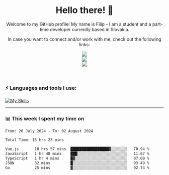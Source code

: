 <h1 align="center">  Hello there! 👋</h1>

<p align="center">Welcome to my GitHub profile! My name is Filip - I am a student and a part-time developer currently based in Slovakia.</p>
<p align="center">In case you want to connect and/or work with me, check out the following links: </p>
<div align="center">
<a href="https://www.linkedin.com/in/filip-sipos-7566b5309/">
  <img src="https://img.shields.io/badge/LinkedIn-0077B5?style=for-the-badge&logo=linkedin&logoColor=white"></img>
</a>
</br>
<a href="https://filipsipos.netlify.app">
  <img src="https://img.shields.io/badge/website-000000?style=for-the-badge&logo=About.me&logoColor=white"></img>
</a>
</br>
<a href="mailto:filip.sipos@student.leaf.academy">
  <img src="https://img.shields.io/badge/Gmail-D14836?style=for-the-badge&logo=gmail&logoColor=white"></img>
</a>
</div>

</br>
</br>

### ⚡ Languages and tools I use:

[![My Skills](https://skillicons.dev/icons?i=html,css,tailwind,js,ts,vue,react,nodejs,firebase,azure,git,postman,figma&theme=dark)](https://skillicons.dev)

---

### 📊 This week I spent my time on</h3>

<!--START_SECTION:waka-->

```txt
From: 26 July 2024 - To: 02 August 2024

Total Time: 15 hrs 23 mins

Vue.js       10 hrs 57 mins  █████████████████▓░░░░░░░   70.94 %
JavaScript   1 hr 48 mins    ███░░░░░░░░░░░░░░░░░░░░░░   11.67 %
TypeScript   1 hr 4 mins     █▓░░░░░░░░░░░░░░░░░░░░░░░   07.00 %
JSON         32 mins         █░░░░░░░░░░░░░░░░░░░░░░░░   03.49 %
Go           25 mins         ▓░░░░░░░░░░░░░░░░░░░░░░░░   02.74 %
```

<!--END_SECTION:waka-->

